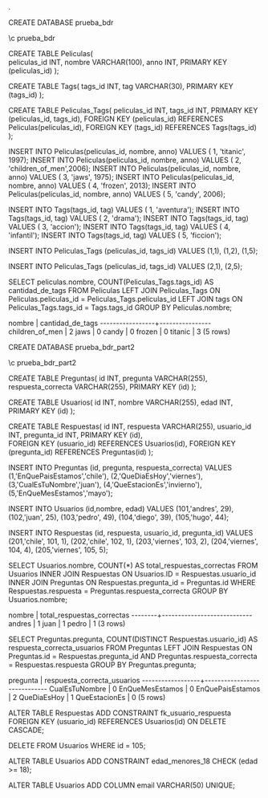 <!-- 1. Crea el modelo (revisa bien cuál es el tipo de relación antes de crearlo), respeta las claves primarias, foráneas y tipos de datos.-->. 

CREATE DATABASE prueba_bdr

\c prueba_bdr

CREATE TABLE Peliculas(  
  peliculas_id INT,
  nombre VARCHAR(100),
  anno INT,
  PRIMARY KEY (peliculas_id)
);

CREATE TABLE Tags(
  tags_id INT,
  tag VARCHAR(30),
  PRIMARY KEY (tags_id)
);

CREATE TABLE Peliculas_Tags(
  peliculas_id INT,
  tags_id INT,
  PRIMARY KEY (peliculas_id, tags_id),
  FOREIGN KEY (peliculas_id) REFERENCES Peliculas(peliculas_id),
  FOREIGN KEY (tags_id) REFERENCES Tags(tags_id)
);

<!-- 2.a) Inserta 5 películas y 5 tags (1 punto) -->

INSERT INTO Peliculas(peliculas_id, nombre, anno)
VALUES ( 1, 'titanic', 1997);
INSERT INTO Peliculas(peliculas_id, nombre, anno)
VALUES ( 2, 'children_of_men',2006);
INSERT INTO Peliculas(peliculas_id, nombre, anno)
VALUES ( 3, 'jaws', 1975);
INSERT INTO Peliculas(peliculas_id, nombre, anno)
VALUES ( 4, 'frozen', 2013);
INSERT INTO Peliculas(peliculas_id, nombre, anno)
VALUES ( 5, 'candy', 2006);

INSERT INTO Tags(tags_id, tag)
VALUES ( 1, 'aventura');
INSERT INTO Tags(tags_id, tag)
VALUES ( 2, 'drama');
INSERT INTO Tags(tags_id, tag)
VALUES ( 3, 'accion');
INSERT INTO Tags(tags_id, tag)
VALUES ( 4, 'infantil');
INSERT INTO Tags(tags_id, tag)
VALUES ( 5, 'ficcion');

<!-- 2.b) La primera película tiene que tener 3 tags asociados, -->
INSERT INTO Peliculas_Tags (peliculas_id, tags_id)
VALUES (1,1), (1,2), (1,5);

<!-- la segunda película debe tener dos tags asociados.  -->
INSERT INTO Peliculas_Tags (peliculas_id, tags_id)
VALUES (2,1), (2,5);

<!-- Cuenta la cantidad de tags que tiene cada película. Si una película no tiene tags debe mostrar 0.  -->

SELECT peliculas.nombre, COUNT(Peliculas_Tags.tags_id) AS cantidad_de_tags 
FROM Peliculas 
LEFT JOIN Peliculas_Tags ON Peliculas.peliculas_id = Peliculas_Tags.peliculas_id 
LEFT JOIN tags ON Peliculas_Tags.tags_id = Tags.tags_id GROUP BY Peliculas.nombre;

   nombre        | cantidad_de_tags
-----------------+----------------
 children_of_men |              2
 jaws            |              0
 candy           |              0
 frozen          |              0
 titanic         |              3
(5 rows)

<!-- 4. Crea las tablas respetando los nombres, tipos, claves primarias y foráneas y tipos de datos. (1 punto) -->

CREATE DATABASE prueba_bdr_part2

\c prueba_bdr_part2

CREATE TABLE Preguntas(
  id INT,
  pregunta VARCHAR(255),
  respuesta_correcta VARCHAR(255),
  PRIMARY KEY (id)
);

CREATE TABLE Usuarios(
  id INT,
  nombre VARCHAR(255),
  edad INT,
  PRIMARY KEY (id)
);

CREATE TABLE Respuestas(
  id INT,
  respuesta VARCHAR(255),
  usuario_id INT,
  pregunta_id INT,
  PRIMARY KEY (id),  
  FOREIGN KEY (usuario_id) REFERENCES Usuarios(id),
  FOREIGN KEY (pregunta_id) REFERENCES Preguntas(id)
);

<!-- 5. Agrega 5 registros a la tabla preguntas, de los cuales: (1 punto)
a. 1. La primera pregunta debe ser contestada correctamente por dos usuarios distintos
b. 2. La pregunta 2 debe ser contestada correctamente por un usuario.
c. 3. Los otros dos registros deben ser respuestas incorrectas. -->

INSERT INTO Preguntas (id, pregunta, respuesta_correcta)
VALUES 
(1,'EnQuePaisEstamos','chile'),
(2,'QueDiaEsHoy','viernes'),
(3,'CualEsTuNombre','juan'),
(4,'QueEstacionEs','invierno'),
(5,'EnQueMesEstamos','mayo');

INSERT INTO Usuarios (id,nombre, edad)
VALUES 
(101,'andres', 29),
(102,'juan', 25),
(103,'pedro', 49),
(104,'diego', 39),
(105,'hugo', 44);


INSERT INTO Respuestas (id, respuesta, usuario_id, pregunta_id)
VALUES 
(201,'chile', 101, 1),
(202,'chile', 102, 1),
(203,'viernes', 103, 2),
(204,'viernes', 104, 4),
(205,'viernes', 105, 5);


<!-- 6. Cuenta la cantidad de respuestas correctas totales por usuario (independiente de la pregunta). (1 punto) -->

SELECT Usuarios.nombre, COUNT(*) AS total_respuestas_correctas
FROM Usuarios
INNER JOIN Respuestas ON Usuarios.ID = Respuestas.usuario_id
INNER JOIN Preguntas ON Respuestas.pregunta_id = Preguntas.id
WHERE Respuestas.respuesta = Preguntas.respuesta_correcta
GROUP BY Usuarios.nombre;

 nombre | total_respuestas_correctas
--------+----------------------------
 andres |                          1
 juan   |                          1
 pedro  |                          1
(3 rows)
<!-- 7. Por cada pregunta, en la tabla preguntas, cuenta cuántos usuarios tuvieron la respuesta correcta.(1 punto) -->

SELECT Preguntas.pregunta, COUNT(DISTINCT Respuestas.usuario_id) AS respuesta_correcta_usuarios
FROM Preguntas 
LEFT JOIN Respuestas ON Preguntas.id = Respuestas.pregunta_id AND Preguntas.respuesta_correcta = Respuestas.respuesta
GROUP BY Preguntas.pregunta;

 pregunta     | respuesta_correcta_usuarios
------------------+-----------------------------
 CualEsTuNombre   |                           0
 EnQueMesEstamos  |                           0
 EnQuePaisEstamos |                           2
 QueDiaEsHoy      |                           1
 QueEstacionEs    |                           0
(5 rows)


<!-- 8. Implementa borrado en cascada de las respuestas al borrar un usuario y borrar el primer usuario para probar la implementación. (1 punto) -->

ALTER TABLE Respuestas
ADD CONSTRAINT fk_usuario_respuesta
FOREIGN KEY (usuario_id)
REFERENCES Usuarios(id)
ON DELETE CASCADE;

DELETE FROM Usuarios
WHERE id = 105;

<!-- 9. Crea una restricción que impida insertar usuarios menores de 18 años en la base de datos. (1 punto) -->

ALTER TABLE Usuarios
ADD CONSTRAINT edad_menores_18
CHECK (edad >= 18);

<!-- 10. Altera la tabla existente de usuarios agregando el campo email con la restricción de único. (1 punto) -->

ALTER TABLE Usuarios
ADD COLUMN email VARCHAR(50) UNIQUE;